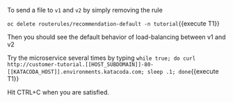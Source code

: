 To send a file to `v1` and `v2` by simply removing the rule

`oc delete routerules/recommendation-default -n tutorial`{{execute T1}}

Then you should see the default behavior of load-balancing between v1 and v2

Try the microservice several times by typing `while true; do curl http://customer-tutorial.[[HOST_SUBDOMAIN]]-80-[[KATACODA_HOST]].environments.katacoda.com; sleep .1; done`{{execute T1}}

Hit CTRL+C when you are satisfied.
